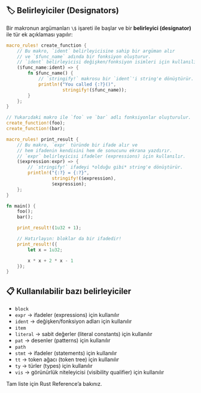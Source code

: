 ## 🏷️ Belirleyiciler (Designators)

Bir makronun argümanları `\$` işareti ile başlar ve bir **belirleyici (designator)** ile tür ek açıklaması yapılır:

```rust
macro_rules! create_function {
    // Bu makro, `ident` belirleyicisine sahip bir argüman alır
    // ve `$func_name` adında bir fonksiyon oluşturur.
    // `ident` belirleyicisi değişken/fonksiyon isimleri için kullanılır.
    ($func_name:ident) => {
        fn $func_name() {
            // `stringify!` makrosu bir `ident`'i string'e dönüştürür.
            println!("You called {:?}()",
                     stringify!($func_name));
        }
    };
}

// Yukarıdaki makro ile `foo` ve `bar` adlı fonksiyonlar oluşturulur.
create_function!(foo);
create_function!(bar);

macro_rules! print_result {
    // Bu makro, `expr` türünde bir ifade alır ve
    // hem ifadenin kendisini hem de sonucunu ekrana yazdırır.
    // `expr` belirleyicisi ifadeler (expressions) için kullanılır.
    ($expression:expr) => {
        // `stringify!` ifadeyi *olduğu gibi* string'e dönüştürür.
        println!("{:?} = {:?}",
                 stringify!($expression),
                 $expression);
    };
}

fn main() {
    foo();
    bar();

    print_result!(1u32 + 1);

    // Hatırlayın: bloklar da bir ifadedir!
    print_result!({
        let x = 1u32;

        x * x + 2 * x - 1
    });
}
```

## 📋 Kullanılabilir bazı belirleyiciler

* `block`
* `expr` → ifadeler (expressions) için kullanılır
* `ident` → değişken/fonksiyon adları için kullanılır
* `item`
* `literal` → sabit değerler (literal constants) için kullanılır
* `pat` → desenler (patterns) için kullanılır
* `path`
* `stmt` → ifadeler (statements) için kullanılır
* `tt` → token ağacı (token tree) için kullanılır
* `ty` → türler (types) için kullanılır
* `vis` → görünürlük niteleyicisi (visibility qualifier) için kullanılır

Tam liste için Rust Reference’a bakınız.
